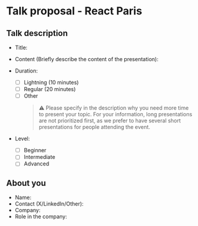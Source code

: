 # Talk proposal - React Paris

## Talk description

- Title:

- Content (Briefly describe the content of the presentation):

- Duration:

  - [ ] Lightning (10 minutes)
  - [ ] Regular (20 minutes)
  - [ ] Other
    > ⚠️ Please specify in the description why you need more time to present your topic. For your information, long presentations are not prioritized first, as we prefer to have several short presentations for people attending the event.

- Level:
  - [ ] Beginner
  - [ ] Intermediate
  - [ ] Advanced

## About you

- Name:
- Contact (X/LinkedIn/Other):
- Company:
- Role in the company:
